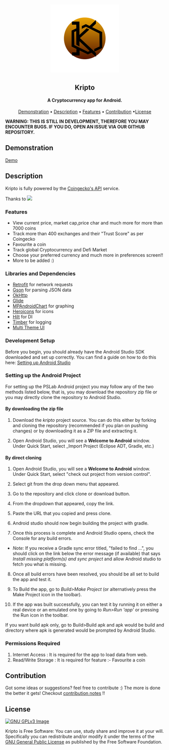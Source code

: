 ﻿<h2 align="center"><img src="assets/kripto.svg"></h2>
<h2 align="center"><b>Kripto</b></h2>
<h4 align="center">A Cryptocurrency app for Android.</h4>
<p align="center"><a href="#Demonstration">Demonstration</a> &bull; <a href="#description">Description</a> &bull; <a href="#features">Features</a> &bull; <a href="#contribution">Contribution</a> &bull;<a href="#license">License</a></p>

<b>WARNING: THIS IS STILL IN DEVELOPMENT, THEREFORE YOU MAY ENCOUNTER BUGS. IF YOU DO, OPEN AN ISSUE VIA OUR GITHUB REPOSITORY.</b>

## Demonstration
[Demo](https://appetize.io/app/dvuauwvf26e2ha2k3av84d3axc)

## Description

Kripto is fully powered by the <a href = "https://www.coingecko.com/api/">Coingecko's API</a> service.

Thanks to 
<a href = "https://www.coingecko.com/en"><img src = "https://static.coingecko.com/s/coingecko-logo-d13d6bcceddbb003f146b33c2f7e8193d72b93bb343d38e392897c3df3e78bdd.png"></a>


### Features
* View current price, market cap,price char and much more for more than 7000 coins
* Track more than 400 exchanges and their "Trust Score" as per Coingecko
* Favourite a coin
* Track global Cryptocurrency and Defi Market
* Choose your preferred currency and much more in preferences screen!!
* More to be added :)

### Libraries and Dependencies
* <a href= "https://square.github.io/retrofit/">Retrofit</a> for network requests
* <a href="https://github.com/google/gson">Gson</a> for parsing JSON data
* <a href="https://square.github.io/okhttp/">OkHttp</a>
* <a href="https://github.com/bumptech/glide">Glide</a>
* <a href="https://github.com/PhilJay/MPAndroidChart">MPAndroidChart</a> for graphing
* <a href ="https://heroicons.com/">Heroicons</a> for icons 
* <a href="https://github.com/googlecodelabs/android-hilt">Hilt</a> for DI
* <a href="https://github.com/JakeWharton/timber">Timber</a> for logging
* <a href="https://github.com/pkjvit/Android-Multi-Theme-UI">Multi Theme UI</a>

### Development Setup

Before you begin, you should already have the Android Studio SDK downloaded and set up correctly. You can find a guide on how to do this here: [Setting up Android Studio](http://developer.android.com/sdk/installing/index.html?pkg=studio)

### Setting up the Android Project
For setting up the PSLab Android project you may follow any of the two methods listed below, that is, you may download the repository zip file or you may directly clone the repository to Android Studio.

#### By downloading the zip file

1. Download the _kripto_ project source. You can do this either by forking and cloning the repository (recommended if you plan on pushing changes) or by downloading it as a ZIP file and extracting it.

2. Open Android Studio, you will see a **Welcome to Android** window. Under Quick Start, select _Import Project (Eclipse ADT, Gradle, etc.)

#### By direct cloning


1. Open Android Studio, you will see a **Welcome to Android** window. Under Quick Start, select "check out project from version control".

2. Select git from the drop down menu that appeared.

3. Go to the repository and click clone or download button.

4. From the dropdown that appeared, copy the link.

5. Paste the URL that you copied and press clone.

6. Android studio should now begin building the project with gradle.

7. Once this process is complete and Android Studio opens, check the Console for any build errors.

 - _Note:_ If you receive a Gradle sync error titled, "failed to find ...", you should click on the link below the error message (if available) that says _Install missing platform(s) and sync project_ and allow Android studio to fetch you what is missing.

8. Once all build errors have been resolved, you should be all set to build the app and test it.

9. To Build the app, go to _Build>Make Project_ (or alternatively press the Make Project icon in the toolbar).

10.  If the app was built successfully, you can test it by running it on either a real device or an emulated one by going to _Run>Run 'app'_ or pressing the Run icon in the toolbar.

If you want build apk only, go to Build>Build apk and apk would be build and directory where apk is generated would be prompted by Android Studio.

### Permissions Required
1. Internet Access : It is required for the app to load data from web.
2. Read/Write Storage : It is required for feature :- Favourite a coin
## Contribution
Got some ideas or suggestions? feel free to contribute :)
The more is done the better it gets!
Checkout [contribution notes](.github/CONTRIBUTING.md) !!


## License
[![GNU GPLv3 Image](https://www.gnu.org/graphics/gplv3-127x51.png)](https://www.gnu.org/licenses/gpl-3.0.en.html)  

Kripto is Free Software: You can use, study share and improve it at your
will. Specifically you can redistribute and/or modify it under the terms of the
[GNU General Public License](https://www.gnu.org/licenses/gpl.html) as
published by the Free Software Foundation.
